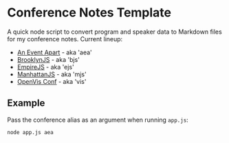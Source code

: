 # Conference Notes Template

A quick node script to convert program and speaker data to Markdown files for my conference notes. Current lineup:

- [An Event Apart](http://aneventapart.com/) - aka 'aea'
- [BrooklynJS](http://brooklynjs.com/) - aka 'bjs'
- [EmpireJS](http://2014.empirejs.org/) - aka 'ejs'
- [ManhattanJS](http://manhattanjs.com/) - aka 'mjs'
- [OpenVis Conf](http://openvisconf.com/) - aka 'vis'

## Example

Pass the conference alias as an argument when running `app.js`:

```bash
node app.js aea
```
